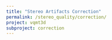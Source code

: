 ```yaml
---
title: "Stereo Artifacts Correction"
permalink: /stereo_quality/correction/
project: vqmt3d
subproject: correction
---
```

